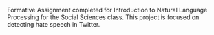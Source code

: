 Formative Assignment completed for Introduction to Natural Language Processing for the Social Sciences class. This project is focused on detecting hate speech in Twitter.
